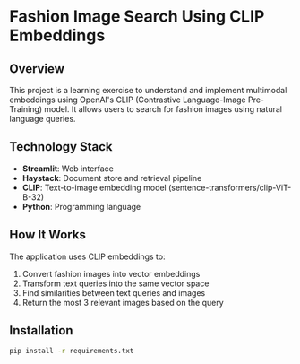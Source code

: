 # Fashion Image Search Using CLIP Embeddings

## Overview
This project is a learning exercise to understand and implement multimodal embeddings using OpenAI's CLIP (Contrastive Language-Image Pre-Training) model. It allows users to search for fashion images using natural language queries.

## Technology Stack
- **Streamlit**: Web interface
- **Haystack**: Document store and retrieval pipeline
- **CLIP**: Text-to-image embedding model (sentence-transformers/clip-ViT-B-32)
- **Python**: Programming language

## How It Works
The application uses CLIP embeddings to:
1. Convert fashion images into vector embeddings
2. Transform text queries into the same vector space
3. Find similarities between text queries and images
4. Return the most 3 relevant images based on the query

## Installation
```bash
pip install -r requirements.txt